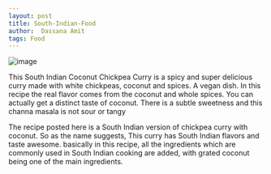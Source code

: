 ```yaml
---
layout: post
title: South-Indian-Food
author:  Dassana Amit
tags: Food
---
```


<img class="image" src="/assets/images/southindian.jpg" alt="image">

This South Indian Coconut Chickpea Curry is a spicy and super delicious curry made with white chickpeas, coconut and spices. A vegan dish.
In this recipe the real flavor comes from the coconut and whole spices. You can actually get a distinct taste of coconut. There is a subtle sweetness and this channa masala is not sour or tangy

The recipe posted here is a South Indian version of chickpea curry with coconut. So as the name suggests, This curry has South Indian flavors and taste awesome. basically in this recipe, all the ingredients which are commonly used in South Indian cooking are added, with grated coconut being one of the main ingredients.

  